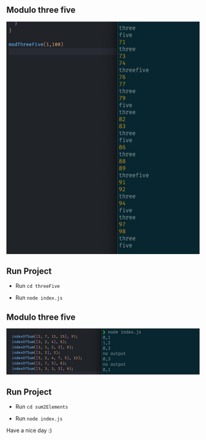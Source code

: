 ## Modulo three five
![Modulo](threeFive/threeFive.png)

## Run Project

* Run `cd threeFive`

* Run `node index.js`

## Modulo three five
![sum2Elements](sum2Elements/sum2Elements.png)

## Run Project

* Run `cd sum2Elements`

* Run `node index.js`

Have a nice day :)